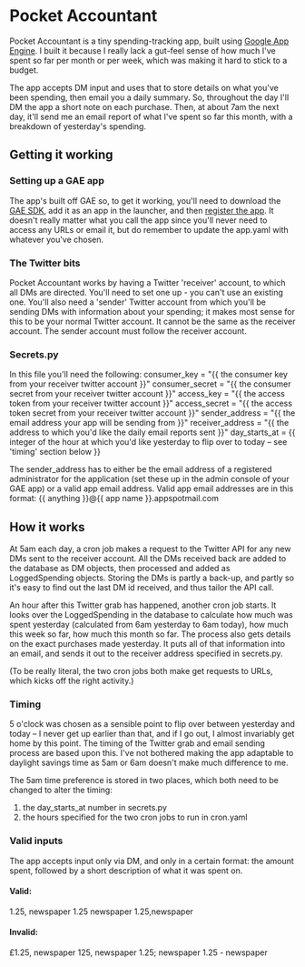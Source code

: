 Pocket Accountant
=================

Pocket Accountant is a tiny spending-tracking app, built using [Google App Engine](https://developers.google.com/appengine/docs/python). I built it because I really lack a gut-feel sense of how much I've spent so far per month or per week, which was making it hard to stick to a budget.

The app accepts DM input and uses that to store details on what you've been spending, then email you a daily summary. So, throughout the day I'll DM the app a short note on each purchase. Then, at about 7am the next day, it'll send me an email report of what I've spent so far this month, with a breakdown of yesterday's spending.

## Getting it working

### Setting up a GAE app

The app's built off GAE so, to get it working, you'll need to download the [GAE SDK](https://developers.google.com/appengine/downloads#Google_App_Engine_SDK_for_Python), add it as an app in the launcher, and then [register the app](https://developers.google.com/appengine/docs/python/gettingstartedpython27/uploading).
It doesn't really matter what you call the app since you'll never need to access any URLs or email it, but do remember to update the app.yaml with whatever you've chosen.

### The Twitter bits

Pocket Accountant works by having a Twitter 'receiver' account, to which all DMs are directed. You'll need to set one up - you can't use an existing one. You'll also need a 'sender' Twitter account from which you'll be sending DMs with information about your spending; it makes most sense for this to be your normal Twitter account. It cannot be the same as the receiver account. The sender account must follow the receiver account.

### Secrets.py

In this file you'll need the following:
consumer_key = "{{ the consumer key from your receiver twitter account }}"
consumer_secret = "{{ the consumer secret from your receiver twitter account }}"
access_key = "{{ the access token from your receiver twitter account }}"
access_secret = "{{ the access token secret from your receiver twitter account }}"
sender_address = "{{ the email address your app will be sending from }}"
receiver_address = "{{ the address to which you'd like the daily email reports sent }}"
day_starts_at = {{ integer of the hour at which you'd like yesterday to flip over to today – see 'timing' section below }}

The sender_address has to either be the email address of a registered administrator for the application (set these up in the admin console of your GAE app) or a valid app email address. Valid app email addresses are in this format:
{{ anything }}@{{ app name }}.appspotmail.com

## How it works

At 5am each day, a cron job makes a request to the Twitter API for any new DMs sent to the receiver account. All the DMs received back are added to the database as DM objects, then processed and added as LoggedSpending objects. Storing the DMs is partly a back-up, and partly so it's easy to find out the last DM id received, and thus tailor the API call.

An hour after this Twitter grab has happened, another cron job starts. It looks over the LoggedSpending in the database to calculate how much was spent yesterday (calculated from 6am yesterday to 6am today), how much this week so far, how much this month so far. The process also gets details on the exact purchases made yesterday. It puts all of that information into an email, and sends it out to the receiver address specified in secrets.py.

(To be really literal, the two cron jobs both make get requests to URLs, which kicks off the right activity.)

### Timing

5 o'clock was chosen as a sensible point to flip over between yesterday and today – I never get up earlier than that, and if I go out, I almost invariably get home by this point. The timing of the Twitter grab and email sending process are based upon this. I've not bothered making the app adaptable to daylight savings time as 5am or 6am doesn't make much difference to me.

The 5am time preference is stored in two places, which both need to be changed to alter the timing:
1) the day_starts_at number in secrets.py
2) the hours specified for the two cron jobs to run in cron.yaml

### Valid inputs

The app accepts input only via DM, and only in a certain format: the amount spent, followed by a short description of what it was spent on.

#### Valid:

1.25, newspaper
1.25 newspaper
1.25,newspaper

#### Invalid:

£1.25, newspaper
125, newspaper
1.25; newspaper
1.25 - newspaper
